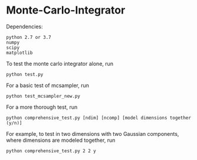 # Monte-Carlo-Integrator


Dependencies:

    python 2.7 or 3.7
    numpy
    scipy
    matplotlib

To test the monte carlo integrator alone, run

    python test.py

For a basic test of mcsampler, run

    python test_mcsampler_new.py

For a more thorough test, run

    python comprehensive_test.py [ndim] [ncomp] [model dimensions together (y/n)]

For example, to test in two dimensions with two Gaussian components, where dimensions are modeled together, run 

    python comprehensive_test.py 2 2 y
